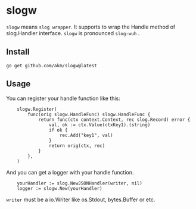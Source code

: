 # slogw

`slogw` means `slog wrapper`. It supports to wrap the Handle method of slog.Handler interface.
`slogw` is pronounced `slog-wuh` .

## Install

```
go get github.com/akm/slogw@latest
```

## Usage

You can register your handle function like this:

```golang
	slogw.Register(
		func(orig slogw.HandleFunc) slogw.HandleFunc {
			return func(ctx context.Context, rec slog.Record) error {
				val, ok := ctx.Value(ctxKey1).(string)
				if ok {
					rec.Add("key1", val)
				}
				return orig(ctx, rec)
			}
		},
	)
```

And you can get a logger with your handle function.

```golang
    yourHandler := slog.NewJSONHandler(writer, nil)
    logger := slogw.New(yourHandler)
```

`writer` must be a io.Writer like os.Stdout, bytes.Buffer or etc.
